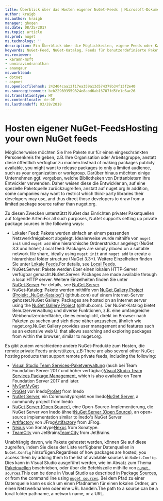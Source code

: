 ```yaml
---
title: Überblick über das Hosten eigener NuGet-Feeds | Microsoft-Dokumentation
author: kraigb
ms.author: kraigb
manager: ghogen
ms.date: 08/25/2017
ms.topic: article
ms.prod: nuget
ms.technology: ''
description: Ein Überblick über die Möglichkeiten, eigene Feeds oder Kataloge für NuGet-Pakete lokal oder remote zu hosten
keywords: NuGet-Feed, NuGet-Katalog, Feeds für benutzerdefinierte Pakete, NuGet.Server
ms.reviewer:
- karann-msft
- unniravindranathan
- anangaur
ms.workload:
- dotnet
- aspnet
ms.openlocfilehash: 242404caa12f17ea359a13d574379b34f13f2e40
ms.sourcegitcommit: beb229893559824e8abd6ab16707fd5fe1c6ac26
ms.translationtype: HT
ms.contentlocale: de-DE
ms.lasthandoff: 03/28/2018
---
```

# <a name="hosting-your-own-nuget-feeds"></a><span data-ttu-id="cc605-104">Hosten eigener NuGet-Feeds</span><span class="sxs-lookup"><span data-stu-id="cc605-104">Hosting your own NuGet feeds</span></span>

<span data-ttu-id="cc605-105">Möglicherweise möchten Sie Ihre Pakete nur für einen eingeschränkten Personenkreis freigeben, z.B. Ihre Organisation oder Arbeitsgruppe, anstatt diese öffentlich verfügbar zu machen.</span><span class="sxs-lookup"><span data-stu-id="cc605-105">Instead of making packages publicly available, you might want to release packages to only a limited audience, such as your organization or workgroup.</span></span> <span data-ttu-id="cc605-106">Darüber hinaus möchten einige Unternehmen ggf. vorgeben, welche Bibliotheken von Drittanbietern ihre Entwickler verwenden. Daher weisen diese die Entwickler an, auf eine spezielle Paketquelle zurückzugreifen, anstatt auf nuget.org.</span><span class="sxs-lookup"><span data-stu-id="cc605-106">In addition, some companies may want to restrict which third-party libraries their developers may use, and thus direct those developers to draw from a limited package source rather than nuget.org.</span></span>

<span data-ttu-id="cc605-107">Zu diesen Zwecken unterstützt NuGet das Einrichten privater Paketquellen auf folgende Arten:</span><span class="sxs-lookup"><span data-stu-id="cc605-107">For all such purposes, NuGet supports setting up private package sources in the following ways:</span></span>

- <span data-ttu-id="cc605-108">Lokaler Feed: Pakete werden einfach an einem passenden Netzwerkfreigabeort abgelegt. Idealerweise wurde mithilfe von `nuget init` und `nuget add` eine hierarchische Ordnerstruktur angelegt (NuGet 3.3 und höher).</span><span class="sxs-lookup"><span data-stu-id="cc605-108">Local feed: Packages are simply placed on a suitable network file share, ideally using `nuget init` and `nuget add` to create a hierarchical folder structure (NuGet 3.3+).</span></span> <span data-ttu-id="cc605-109">Weitere Einzelheiten finden Sie unter [Lokale Feeds](../hosting-packages/local-feeds.md).</span><span class="sxs-lookup"><span data-stu-id="cc605-109">For details, see [Local Feeds](../hosting-packages/local-feeds.md).</span></span>
- <span data-ttu-id="cc605-110">NuGet.Server: Pakete werden über einen lokalen HTTP-Server verfügbar gemacht.</span><span class="sxs-lookup"><span data-stu-id="cc605-110">NuGet.Server: Packages are made available through a local HTTP server.</span></span> <span data-ttu-id="cc605-111">Weitere Einzelheiten finden Sie unter [NuGet.Server](../hosting-packages/nuget-server.md).</span><span class="sxs-lookup"><span data-stu-id="cc605-111">For details, see [NuGet.Server](../hosting-packages/nuget-server.md).</span></span>
- <span data-ttu-id="cc605-112">NuGet-Katalog: Pakete werden mithilfe von [NuGet Gallery Project (Projekt „NuGet-Katalog“)](https://github.com/NuGet/NuGetGallery#build-and-run-the-gallery-in-arbitrary-number-easy-steps) (github.com) auf einem Internet-Server gehostet.</span><span class="sxs-lookup"><span data-stu-id="cc605-112">NuGet Gallery: Packages are hosted on an Internet server using the [NuGet Gallery Project](https://github.com/NuGet/NuGetGallery#build-and-run-the-gallery-in-arbitrary-number-easy-steps) (github.com).</span></span> <span data-ttu-id="cc605-113">Der NuGet-Katalog bietet Benutzerverwaltung und diverse Funktionen, z.B. eine umfangreiche Webbenutzeroberfläche, die es ermöglicht, direkt im Browser nach Paketen zu suchen und sich diese näher anzusehen, ähnlich wie nuget.org.</span><span class="sxs-lookup"><span data-stu-id="cc605-113">NuGet Gallery provides user management and features such as an extensive web UI that allows searching and exploring packages from within the browser, similar to nuget.org.</span></span>

<span data-ttu-id="cc605-114">Es gibt zudem verschiedene andere NuGet-Produkte zum Hosten, die remote private Feeds unterstützen, z.B:</span><span class="sxs-lookup"><span data-stu-id="cc605-114">There are also several other NuGet hosting products that support remote private feeds, including the following:</span></span>

- <span data-ttu-id="cc605-115">[Visual Studio Team Services-Paketverwaltung](https://www.visualstudio.com/docs/package/nuget/publish) (auch bei Team Foundation Server 2017 und höher verfügbar)</span><span class="sxs-lookup"><span data-stu-id="cc605-115">[Visual Studio Team Services Package Management](https://www.visualstudio.com/docs/package/nuget/publish), which is also available on Team Foundation Server 2017 and later.</span></span>
- [<span data-ttu-id="cc605-116">MyGet</span><span class="sxs-lookup"><span data-stu-id="cc605-116">MyGet</span></span>](http://myget.org)
- <span data-ttu-id="cc605-117">[ProGet](http://inedo.com/proget) von Inedo</span><span class="sxs-lookup"><span data-stu-id="cc605-117">[ProGet](http://inedo.com/proget) from Inedo</span></span>
- <span data-ttu-id="cc605-118">[NuGet Server](http://nugetserver.net/), ein Communityprojekt von Inedo</span><span class="sxs-lookup"><span data-stu-id="cc605-118">[NuGet Server](http://nugetserver.net/), a community project from Inedo</span></span>
- <span data-ttu-id="cc605-119">[NuGet Server (Open Source)](http://nuget-server.net), eine Open-Source-Implementierung, die NuGet Server von Inedo ähnelt</span><span class="sxs-lookup"><span data-stu-id="cc605-119">[NuGet Server (Open Source)](http://nuget-server.net), an open-source implementation similar to Inedo's NuGet Server</span></span>
- <span data-ttu-id="cc605-120">[Artifactory](https://www.jfrog.com/artifactory/) von JFrog</span><span class="sxs-lookup"><span data-stu-id="cc605-120">[Artifactory](https://www.jfrog.com/artifactory/) from JFrog.</span></span>
- <span data-ttu-id="cc605-121">[Nexus](http://www.sonatype.org/nexus/) von Sonatype</span><span class="sxs-lookup"><span data-stu-id="cc605-121">[Nexus](http://www.sonatype.org/nexus/) from Sonatype.</span></span>
- <span data-ttu-id="cc605-122">[TeamCity](https://www.jetbrains.com/teamcity/) von JetBrains</span><span class="sxs-lookup"><span data-stu-id="cc605-122">[TeamCity](https://www.jetbrains.com/teamcity/) from JetBrains.</span></span>

<span data-ttu-id="cc605-123">Unabhängig davon, wie Pakete gehostet werden, können Sie auf diese zugreifen, indem Sie diese der Liste verfügbarer Datenquellen in `NuGet.Config` hinzufügen.</span><span class="sxs-lookup"><span data-stu-id="cc605-123">Regardless of how packages are hosted, you access them by adding them to the list of available sources in `NuGet.Config`.</span></span> <span data-ttu-id="cc605-124">Dies kann in Visual Studio ausgeführt werden, wie im Absatz zum Thema [Paketquellen](../tools/package-manager-ui.md#package-sources) beschrieben, oder über die Befehlszeile mithilfe von [`nuget sources`](../tools/cli-ref-sources.md).</span><span class="sxs-lookup"><span data-stu-id="cc605-124">This can be done in Visual Studio as described in [Package Sources](../tools/package-manager-ui.md#package-sources), or from the command line using [`nuget sources`](../tools/cli-ref-sources.md).</span></span> <span data-ttu-id="cc605-125">Bei dem Pfad zu einer Datenquelle kann es sich um einen Pfadnamen für einen lokalen Ordner, um einen Netzwerknamen oder eine URL handeln.</span><span class="sxs-lookup"><span data-stu-id="cc605-125">The path to a source can be a local folder pathname, a network name, or a URL.</span></span>
